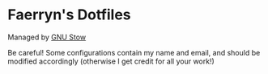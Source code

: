 # Faerryn's Dotfiles

Managed by [GNU Stow](https://www.gnu.org/software/stow)

Be careful! Some configurations contain my name and email, and should be modified accordingly (otherwise I get credit for all your work!)
